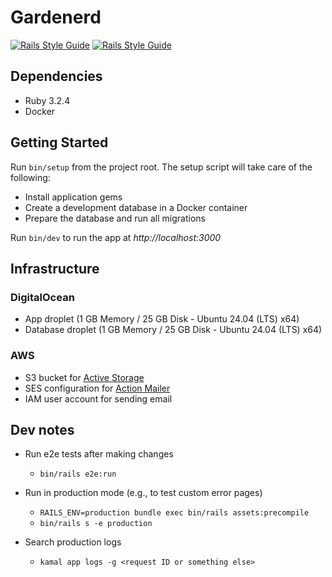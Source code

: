# Gardenerd

[![Rails Style Guide](https://img.shields.io/badge/code_style-rubocop-brightgreen.svg)](https://github.com/rubocop/rubocop-rails) [![Rails Style Guide](https://img.shields.io/badge/code_style-community-brightgreen.svg)](https://rails.rubystyle.guide)

## Dependencies

- Ruby 3.2.4
- Docker

## Getting Started

Run `bin/setup` from the project root. The setup script will take care of the following:

- Install application gems
- Create a development database in a Docker container
- Prepare the database and run all migrations

Run `bin/dev` to run the app at *http://localhost:3000*

## Infrastructure

### DigitalOcean
- App droplet (1 GB Memory / 25 GB Disk - Ubuntu 24.04 (LTS) x64)
- Database droplet (1 GB Memory / 25 GB Disk - Ubuntu 24.04 (LTS) x64)

### AWS
- S3 bucket for [Active Storage](https://guides.rubyonrails.org/active_storage_overview.html)
- SES configuration for [Action Mailer](https://guides.rubyonrails.org/action_mailer_basics.html)
- IAM user account for sending email

## Dev notes

- Run e2e tests after making changes

  - `bin/rails e2e:run`

- Run in production mode (e.g., to test custom error pages)

  - `RAILS_ENV=production bundle exec bin/rails assets:precompile`
  - `bin/rails s -e production`

- Search production logs
  - `kamal app logs -g <request ID or something else>`

